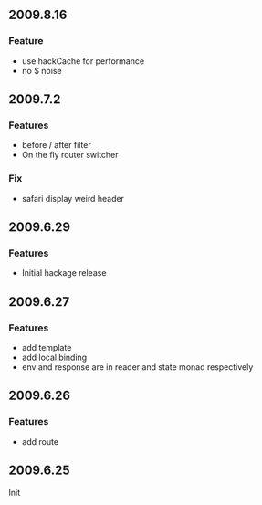 2009.8.16
---------

### Feature

* use hackCache for performance
* no $ noise

2009.7.2
--------

### Features

* before / after filter
* On the fly router switcher

### Fix

* safari display weird header

2009.6.29
---------

### Features

* Initial hackage release

2009.6.27
---------

### Features

* add template
* add local binding
* env and response are in reader and state monad respectively

2009.6.26
---------

### Features

* add route

2009.6.25
---------

Init